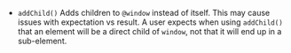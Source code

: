 - `addChild()` Adds children to `@window` instead of itself. This may cause
  issues with expectation vs result. A user expects when using `addChild()` that
  an element will be a direct child of `window`, not that it will end up in a
  sub-element.
